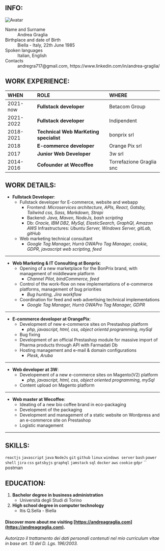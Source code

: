 ## INFO:

![Avatar](https://avatars.githubusercontent.com/u/26479015?s=200)

<dl>
<dt>Name and Surname</dt>
<dd>Andrea Graglia</dd>
<dt>Birthplace and date of Birth </dt>
<dd>Biella - Italy, 22th June 1985</dd>
<dt>Spoken languages</dt>
<dd>Italian, English</dd>
<dt>Contacts</dt>
<dd>andregra717@gmail.com, https://www.linkedin.com/in/andrea-graglia/</dd>
</dl>

## WORK EXPERIENCE:

| WHEN      | ROLE                                   | WHERE                    |
| :-------- | :------------------------------------- | :----------------------- |
| 2021-now  | **Fullstack developer**                | Betacom Group            |
| 2021-2022 | **Fullstack developer**                | Indipendent              |
| 2018-2021 | **Technical Web MarKeting specialist** | bonprix srl              |
| 2018      | **E-commerce developer**               | Orange Pix srl           |
| 2017      | **Junior Web Developer**               | 3w srl                   |
| 2014-2016 | **Cofounder at Wecoffee**              | Torrefazione Graglia snc |

## WORK DETAILS:

- **Fullstack Developer**:
  - Fullstack developer for E-commerce, website and webapp
    - Frontend:  _Microservices architecture, APIs, React, Gatsby, Tailwind css, Sass, Markdown, Strapi_
    - Backend: _Java, Maven, NodeJs, bash scripting_
    - Db: _Oracle, IBM DB2, MySql, ElasticSearch, GraphQl, Amazon AWS_
    Infrastructures: _Ubuntu Server, Windows Server, gitLab, gitHub_
  - Web marketing technical consultant
    - _Google Tag Manager, Hurrà OWAPro Tag Manager, cookie, GDPR, javascript web scripting, feed_

---

- **Web Marketing & IT Consulting at Bonprix**:
  - Opening of a new marketplace for the BonPrix brand, with management of middleware platform
    - _Channel Pilot, bindCommerce, feed_
  - Control of the work-flow on new implementations of e-commerce platforms, management of bug priorities
    - _Bug hunting, Jira workflow_
  - Coordination for feed and web advertising technical implementations
    - _Google Tag Manager, Hurrà OWAPro Tag Manager, GDPR_

---

- **E-commerce developer at OrangePix**:
  - Development of new e-commerce sites on Prestashop platform
    - _php, javascript, html, css, object orientd programming, mySql_
  - Bug fixing
  - Development of an official Prestashop module for massive import of Pharma products through API with Farmadati Db
  - Hosting management and e-mail & domain configurations
    - _Plesk, Aruba_

---

- **Web developer at 3W**:
  - Developement of a new e-commerce sites on Magento(V2) platform
    - _php, javascript, html, css, object oriented programming, mySql_
  - Content upload on Magento platform

---

- **Web master at Wecoffee**:
  - Ideating of a new bio coffee brand in eco-packaging
  - Development of the packaging
  - Development and management of a static website on Wordpress and an e-commerce site on Prestashop
  - Logistic management

---

## SKILLS:

`reactjs` `javascript` `java` `NodeJs` `git` `github` `linux` `windows server` `bash` `power shell` `jira` `css` `gatsbyjs` `graphql` `jamstack` `sql` `docker` `aws` `cookie` `gdpr` `` postman

## EDUCATION:

1.  **Bachelor degree in business administration**
    - Università degli Studi di Torino
1.  **High school degree in computer technology**
    - Itis Q.Sella - Biella

#### Discover more about me visiting [https://andreagraglia.com](https://andreagraglia.com).
 
###### Autorizzo il trattamento dei dati personali contenuti nel mio curriculum vitae in base art. 13 del D. Lgs. 196/2003.
